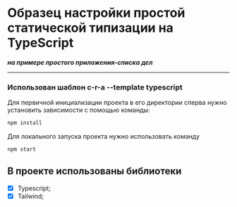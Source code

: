 # Образец настройки простой статической типизации на TypeScript

**_на примере простого приложения-списка дел_**

---

### Использован шаблон c-r-a --template typescript

Для первичной инициализации проекта в его директории сперва нужно установить зависимости с помощью команды:

```sh
npm install
```

Для локального запуска проекта нужно использовать команду

```sh
npm start
```

## В проекте использованы библиотеки

- [x] Typescript;
- [x] Tailwind;
